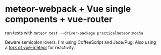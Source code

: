 # meteor-webpack + Vue single components + vue-router

run tests with `meteor test --driver-package practicalmeteor:mocha`

Beware semicolon lovers, I'm using CoffeeScript and Jade/Pug. Also using a [fork of vue-meteor](https://github.com/laurentpayot/vue-meteor/tree/ES5) for reactivity.
